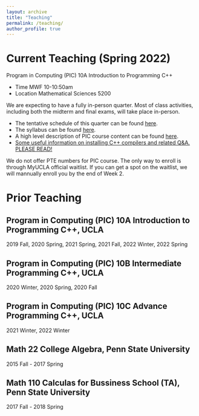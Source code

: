 ```yaml
---
layout: archive
title: "Teaching"
permalink: /teaching/
author_profile: true
---
```


Current Teaching (Spring 2022)
===
Program in Computing (PIC) 10A Introduction to Programming C++
* Time MWF 10-10:50am
* Location Mathematical Sciences 5200

We are expecting to have a fully in-person quarter. Most of class activities, including both the midterm and final exams, will take place in-person. 
* The tentative schedule of this quarter can be found [here](../files/schedule_10a_2022spring.pdf). 
* The syllabus can be found [here](../files/syllabus_10a_2022spring.pdf). 
* A high level description of PIC course content can be found [here](https://ww3.math.ucla.edu/courses/). 
* <u> Some useful information on installing C++ compilers and related Q&A. </u> [PLEASE READ!](../_teaching/compilers.md)

We do not offer PTE numbers for PIC course. The only way to enroll is through MyUCLA official waitlist. 
If you can get a spot on the waitlist, we will mannually enroll you by the end of Week 2.


Prior Teaching
===

Program in Computing (PIC) 10A Introduction to Programming C++, UCLA
---
2019 Fall, 2020 Spring, 2021 Spring, 2021 Fall, 2022 Winter, 2022 Spring

Program in Computing (PIC) 10B Intermediate Programming C++, UCLA
---
2020 Winter, 2020 Spring, 2020 Fall

Program in Computing (PIC) 10C Advance Programming C++, UCLA
---
2021 Winter, 2022 Winter

Math 22 College Algebra, Penn State University
---
2015 Fall - 2017 Spring

Math 110 Calculas for Bussiness School (TA), Penn State University
---
2017 Fall - 2018 Spring

